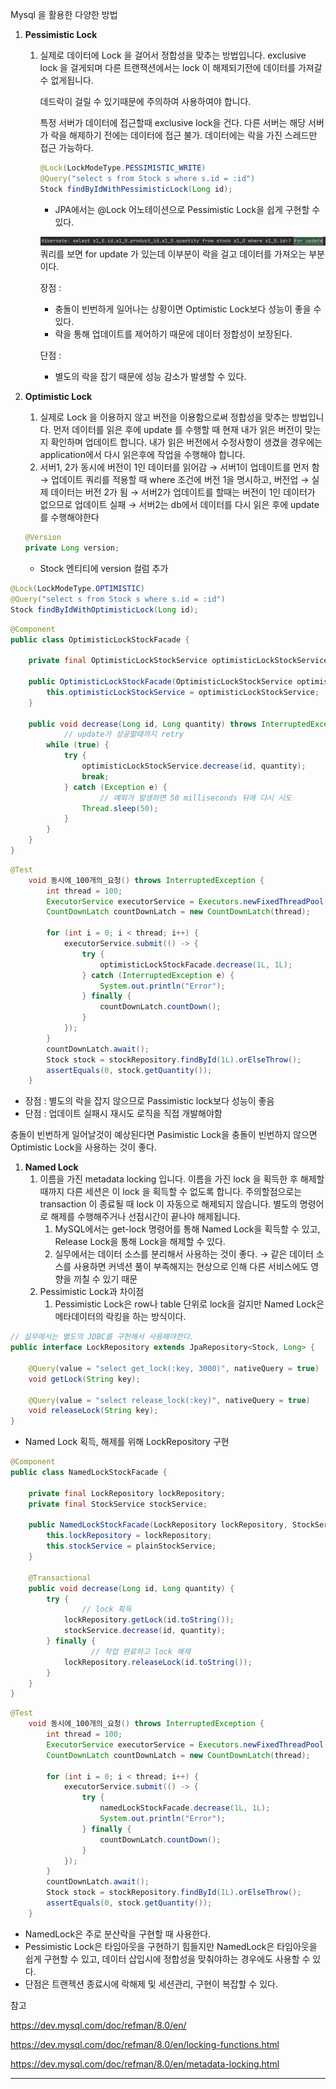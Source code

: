 Mysql 을 활용한 다양한 방법

1. **Pessimistic Lock**
    1. 실제로 데이터에 Lock 을 걸어서 정합성을 맞추는 방법입니다. exclusive lock 을 걸게되며 다른 트랜잭션에서는 lock 이 해제되기전에 데이터를 가져갈 수 없게됩니다.

       데드락이 걸릴 수 있기때문에 주의하여 사용하여야 합니다.

       특정 서버가 데이터에 접근할때 exclusive lock을 건다. 다른 서버는 해당 서버가 락을 해제하기 전에는 데이터에 접근 불가. 데이터에는 락을 가진 스레드만 접근 가능하다.

        ```java
        @Lock(LockModeType.PESSIMISTIC_WRITE)
        @Query("select s from Stock s where s.id = :id")
        Stock findByIdWithPessimisticLock(Long id);
        ```

        - JPA에서는 @Lock 어노테이션으로 Pessimistic Lock을 쉽게 구현할 수 있다.

        ![img_1.png](img_1.png)
       쿼리를 보면 for update 가 있는데 이부분이 락을 걸고 데이터를 가져오는 부분이다.

       장점 :

        - 충돌이 빈번하게 일어나는 상황이면 Optimistic Lock보다 성능이 좋을 수 있다.
        - 락을 통해 업데이트를 제어하기 때문에 데이터 정합성이 보장된다.

       단점 :

        - 별도의 락을 잡기 때문에 성능 감소가 발생할 수 있다.
2. **Optimistic Lock**
    1. 실제로 Lock 을 이용하지 않고 버전을 이용함으로써 정합성을 맞추는 방법입니다. 먼저 데이터를 읽은 후에 update 를 수행할 때 현재 내가 읽은 버전이 맞는지 확인하며 업데이트 합니다. 내가 읽은 버전에서 수정사항이 생겼을 경우에는 application에서 다시 읽은후에 작업을 수행해야 합니다.
    2. 서버1, 2가 동시에 버전이 1인 데이터를 읽어감 → 서버1이 업데이트를 먼저 함 → 업데이트 쿼리를 적용할 때 where 조건에 버전 1을 명시하고, 버전업 → 실제 데이터는 버전 2가 됨 → 서버2가 업데이트를 할때는 버전이 1인 데이터가 없으므로 업데이트 실패 → 서버2는 db에서 데이터를 다시 읽은 후에 update를 수행해야한다

    ```java
    @Version
    private Long version;
    ```

    - Stock 엔티티에 version 컬럼 추가

```java
@Lock(LockModeType.OPTIMISTIC)
@Query("select s from Stock s where s.id = :id")
Stock findByIdWithOptimisticLock(Long id);
```

```java
@Component
public class OptimisticLockStockFacade {

    private final OptimisticLockStockService optimisticLockStockService;

    public OptimisticLockStockFacade(OptimisticLockStockService optimisticLockStockService) {
        this.optimisticLockStockService = optimisticLockStockService;
    }

    public void decrease(Long id, Long quantity) throws InterruptedException {
    		// update가 성공할때까지 retry
        while (true) {
            try {
                optimisticLockStockService.decrease(id, quantity);
                break;
            } catch (Exception e) {
		            // 예외가 발생하면 50 milliseconds 뒤에 다시 시도
                Thread.sleep(50);
            }
        }
    }
}
```

```java
@Test
    void 동시에_100개의_요청() throws InterruptedException {
        int thread = 100;
        ExecutorService executorService = Executors.newFixedThreadPool(32);
        CountDownLatch countDownLatch = new CountDownLatch(thread);

        for (int i = 0; i < thread; i++) {
            executorService.submit(() -> {
                try {
                    optimisticLockStockFacade.decrease(1L, 1L);
                } catch (InterruptedException e) {
                    System.out.println("Error");
                } finally {
                    countDownLatch.countDown();
                }
            });
        }
        countDownLatch.await();
        Stock stock = stockRepository.findById(1L).orElseThrow();
        assertEquals(0, stock.getQuantity());
    }
```

- 장점 : 별도의 락을 잡지 않으므로 Passimistic lock보다 성능이 좋음
- 단점 : 업데이트 실패시 재시도 로직을 직접 개발해야함

충돌이 빈번하게 일어날것이 예상된다면 Pasimistic Lock을 충돌이 빈번하지 않으면 Optimistic Lock을 사용하는 것이 좋다.

1. **Named Lock**
    1. 이름을 가진 metadata locking 입니다. 이름을 가진 lock 을 획득한 후 해제할때까지 다른 세션은 이 lock 을 획득할 수 없도록 합니다. 주의할점으로는 transaction 이 종료될 때 lock 이 자동으로 해제되지 않습니다. 별도의 명령어로 해제를 수행해주거나 선점시간이 끝나야 해제됩니다.
        1. MySQL에서는 get-lock 명령어를 통해 Named Lock을 획득할 수 있고, Release Lock을 통해 Lock을 해제할 수 있다.
        2. 실무에서는 데이터 소스를 분리해서 사용하는 것이 좋다. → 같은 데이터 소스를 사용하면 커넥션 풀이 부족해지는 현상으로 인해 다른 서비스에도 영향을 끼칠 수 있기 때문
    2. Pessimistic Lock과 차이점
        1. Pessimistic Lock은 row나 table 단위로 lock을 걸지만 Named Lock은 메타데이터의 락킹을 하는 방식이다.

```java
// 실무에서는 별도의 JDBC를 구현해서 사용해야한다.
public interface LockRepository extends JpaRepository<Stock, Long> {

    @Query(value = "select get_lock(:key, 3000)", nativeQuery = true)
    void getLock(String key);

    @Query(value = "select release_lock(:key)", nativeQuery = true)
    void releaseLock(String key);
}
```

- Named Lock 획득, 해제를 위해 LockRepository 구현

```java
@Component
public class NamedLockStockFacade {

    private final LockRepository lockRepository;
    private final StockService stockService;

    public NamedLockStockFacade(LockRepository lockRepository, StockService plainStockService) {
        this.lockRepository = lockRepository;
        this.stockService = plainStockService;
    }

    @Transactional
    public void decrease(Long id, Long quantity) {
        try {
		        // lock 획득
            lockRepository.getLock(id.toString());
            stockService.decrease(id, quantity);
        } finally {
			      // 작업 완료하고 lock 해제
            lockRepository.releaseLock(id.toString());
        }
    }
}
```

```java
@Test
    void 동시에_100개의_요청() throws InterruptedException {
        int thread = 100;
        ExecutorService executorService = Executors.newFixedThreadPool(32);
        CountDownLatch countDownLatch = new CountDownLatch(thread);

        for (int i = 0; i < thread; i++) {
            executorService.submit(() -> {
                try {
                    namedLockStockFacade.decrease(1L, 1L);
                    System.out.println("Error");
                } finally {
                    countDownLatch.countDown();
                }
            });
        }
        countDownLatch.await();
        Stock stock = stockRepository.findById(1L).orElseThrow();
        assertEquals(0, stock.getQuantity());
    }
```

- NamedLock은 주로 분산락을 구현할 때 사용한다.
- Pessimistic Lock은 타임아웃을 구현하기 힘들지만 NamedLock은 타임아웃을 쉽게 구현할 수 있고, 데이터 삽입시에 정합성을 맞춰야하는 경우에도 사용할 수 있다.
- 단점은 트랜젝션 종료시에 락해제 및 세션관리, 구현이 복잡할 수 있다.

참고

https://dev.mysql.com/doc/refman/8.0/en/

https://dev.mysql.com/doc/refman/8.0/en/locking-functions.html

https://dev.mysql.com/doc/refman/8.0/en/metadata-locking.html

---